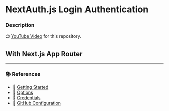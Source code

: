 # NextAuth.js Login Authentication
### Description

📺 [YouTube Video](https://youtu.be/w2h54xz6Ndw) for this repository.

## With Next.js App Router

---

### 📚 References
- 🔗 [Getting Started](https://next-auth.js.org/getting-started/example)
- 🔗 [Options](https://next-auth.js.org/configuration/options)
- 🔗 [Credentials](https://next-auth.js.org/configuration/providers/credentials)
- 🔗 [GitHub Configuration](https://next-auth.js.org/providers/github)